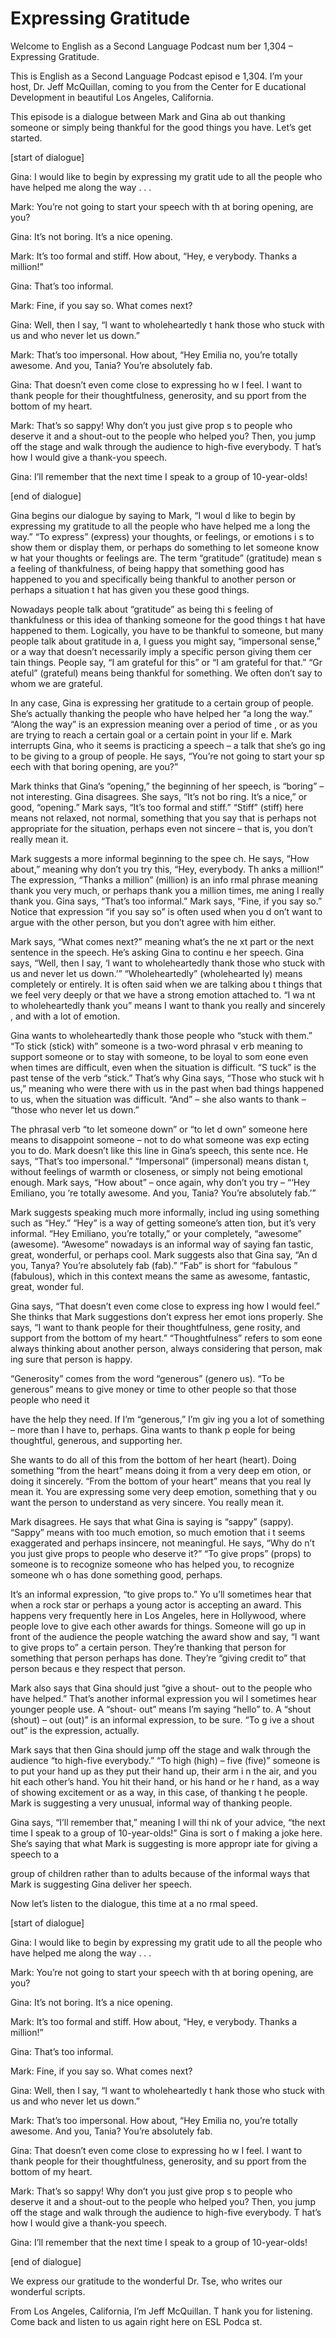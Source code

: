 # Expressing Gratitude

Welcome to English as a Second Language Podcast num ber 1,304 – Expressing Gratitude.  

This is English as a Second Language Podcast episod e 1,304. I’m your host, Dr. Jeff McQuillan, coming to you from the Center for E ducational Development in beautiful Los Angeles, California.  

This episode is a dialogue between Mark and Gina ab out thanking someone or simply being thankful for the good things you have.  Let’s get started.  

[start of dialogue] 

Gina: I would like to begin by expressing my gratit ude to all the people who have helped me along the way . . . 

Mark: You’re not going to start your speech with th at boring opening, are you? 

Gina: It’s not boring. It’s a nice opening. 

Mark: It’s too formal and stiff. How about, “Hey, e verybody. Thanks a million!” 

Gina: That’s too informal.  

Mark: Fine, if you say so. What comes next? 

Gina: Well, then I say, “I want to wholeheartedly t hank those who stuck with us and who never let us down.” 

Mark: That’s too impersonal. How about, “Hey Emilia no, you’re totally awesome. And you, Tania? You’re absolutely fab. 

Gina: That doesn’t even come close to expressing ho w I feel. I want to thank people for their thoughtfulness, generosity, and su pport from the bottom of my heart. 

Mark: That’s so sappy! Why don’t you just give prop s to people who deserve it and a shout-out to the people who helped you? Then,  you jump off the stage and walk through the audience to high-five everybody. T hat’s how I would give a thank-you speech. 

Gina: I’ll remember that the next time I speak to a  group of 10-year-olds! 

[end of dialogue] 

Gina begins our dialogue by saying to Mark, “I woul d like to begin by expressing my gratitude to all the people who have helped me a long the way.” “To express” (express) your thoughts, or feelings, or emotions i s to show them or display them, or perhaps do something to let someone know w hat your thoughts or feelings are. The term “gratitude” (gratitude) mean s a feeling of thankfulness, of being happy that something good has happened to you  and specifically being thankful to another person or perhaps a situation t hat has given you these good things.  

Nowadays people talk about “gratitude” as being thi s feeling of thankfulness or this idea of thanking someone for the good things t hat have happened to them. Logically, you have to be thankful to someone, but many people talk about gratitude in a, I guess you might say, “impersonal sense,” or a way that doesn’t necessarily imply a specific person giving them cer tain things. People say, “I am grateful for this” or “I am grateful for that.” “Gr ateful” (grateful) means being thankful for something. We often don’t say to whom we are grateful.  

In any case, Gina is expressing her gratitude to a certain group of people. She’s actually thanking the people who have helped her “a long the way.” “Along the way” is an expression meaning over a period of time , or as you are trying to reach a certain goal or a certain point in your lif e. Mark interrupts Gina, who it seems is practicing a speech – a talk that she’s go ing to be giving to a group of people. He says, “You’re not going to start your sp eech with that boring opening, are you?”  

Mark thinks that Gina’s “opening,” the beginning of  her speech, is “boring” – not interesting. Gina disagrees. She says, “It’s not bo ring. It’s a nice,” or good, “opening.” Mark says, “It’s too formal and stiff.” “Stiff” (stiff) here means not relaxed, not normal, something that you say that is  perhaps not appropriate for the situation, perhaps even not sincere – that is, you don’t really mean it.  

Mark suggests a more informal beginning to the spee ch. He says, “How about,” meaning why don’t you try this, “Hey, everybody. Th anks a million!” The expression, “Thanks a million” (million) is an info rmal phrase meaning thank you very much, or perhaps thank you a million times, me aning I really thank you. Gina says, “That’s too informal.” Mark says, “Fine,  if you say so.” Notice that expression “if you say so” is often used when you d on’t want to argue with the other person, but you don’t agree with him either.   

 Mark says, “What comes next?” meaning what’s the ne xt part or the next sentence in the speech. He’s asking Gina to continu e her speech. Gina says, “Well, then I say, ‘I want to wholeheartedly thank those who stuck with us and never let us down.’” “Wholeheartedly” (wholehearted ly) means completely or entirely. It is often said when we are talking abou t things that we feel very deeply or that we have a strong emotion attached to. “I wa nt to wholeheartedly thank you” means I want to thank you really and sincerely , and with a lot of emotion.  

Gina wants to wholeheartedly thank those people who  “stuck with them.” “To stick (stick) with” someone is a two-word phrasal v erb meaning to support someone or to stay with someone, to be loyal to som eone even when times are difficult, even when the situation is difficult. “S tuck” is the past tense of the verb “stick.” That’s why Gina says, “Those who stuck wit h us,” meaning who were there with us in the past when bad things happened to us, when the situation was difficult. “And” – she also wants to thank – “those  who never let us down.”  

The phrasal verb “to let someone down” or “to let d own” someone here means to disappoint someone – not to do what someone was exp ecting you to do. Mark doesn’t like this line in Gina’s speech, this sente nce. He says, “That’s too impersonal.” “Impersonal” (impersonal) means distan t, without feelings of warmth or closeness, or simply not being emotional enough.  Mark says, “How about” – once again, why don’t you try – “‘Hey Emiliano, you ’re totally awesome. And you, Tania? You’re absolutely fab.’”  

Mark suggests speaking much more informally, includ ing using something such as “Hey.” “Hey” is a way of getting someone’s atten tion, but it’s very informal. “Hey Emiliano, you’re totally,” or your completely,  “awesome” (awesome). “Awesome” nowadays is an informal way of saying fan tastic, great, wonderful, or perhaps cool. Mark suggests also that Gina say, “An d you, Tanya? You’re absolutely fab (fab).” “Fab” is short for “fabulous ” (fabulous), which in this context means the same as awesome, fantastic, great, wonder ful.  

Gina says, “That doesn’t even come close to express ing how I would feel.” She thinks that Mark suggestions don’t express her emot ions properly. She says, “I want to thank people for their thoughtfulness, gene rosity, and support from the bottom of my heart.” “Thoughtfulness” refers to som eone always thinking about another person, always considering that person, mak ing sure that person is happy.  

“Generosity” comes from the word “generous” (genero us). “To be generous” means to give money or time to other people so that  those people who need it  

have the help they need. If I’m “generous,” I’m giv ing you a lot of something – more than I have to, perhaps. Gina wants to thank p eople for being thoughtful, generous, and supporting her.  

She wants to do all of this from the bottom of her heart (heart). Doing something “from the heart” means doing it from a very deep em otion, or doing it sincerely. “From the bottom of your heart” means that you real ly mean it. You are expressing some very deep emotion, something that y ou want the person to understand as very sincere. You really mean it.  

Mark disagrees. He says that what Gina is saying is  “sappy” (sappy). “Sappy” means with too much emotion, so much emotion that i t seems exaggerated and perhaps insincere, not meaningful. He says, “Why do n’t you just give props to people who deserve it?” “To give props” (props) to someone is to recognize someone who has helped you, to recognize someone wh o has done something good, perhaps.  

It’s an informal expression, “to give props to.” Yo u’ll sometimes hear that when a rock star or perhaps a young actor is accepting an award. This happens very frequently here in Los Angeles, here in Hollywood, where people love to give each other awards for things. Someone will go up in  front of the audience the people watching the award show and say, “I want to give props to” a certain person. They’re thanking that person for something that person perhaps has done. They’re “giving credit to” that person becaus e they respect that person.  

Mark also says that Gina should just “give a shout- out to the people who have helped.” That’s another informal expression you wil l sometimes hear younger people use. A “shout- out” means I’m saying “hello”  to. A “shout (shout) – out (out)” is an informal expression, to be sure. “To g ive a shout out” is the expression, actually.  

Mark says that then Gina should jump off the stage and walk through the audience “to high-five everybody.” “To high (high) – five (five)” someone is to put your hand up as they put their hand up, their arm i n the air, and you hit each other’s hand. You hit their hand, or his hand or he r hand, as a way of showing excitement or as a way, in this case, of thanking t he people. Mark is suggesting a very unusual, informal way of thanking people.  

Gina says, “I’ll remember that,” meaning I will thi nk of your advice, “the next time I speak to a group of 10-year-olds!” Gina is sort o f making a joke here. She’s saying that what Mark is suggesting is more appropr iate for giving a speech to a  

group of children rather than to adults because of the informal ways that Mark is suggesting Gina deliver her speech.  

Now let’s listen to the dialogue, this time at a no rmal speed.  

[start of dialogue] 

Gina: I would like to begin by expressing my gratit ude to all the people who have helped me along the way . . . 

Mark: You’re not going to start your speech with th at boring opening, are you? 

Gina: It’s not boring. It’s a nice opening. 

Mark: It’s too formal and stiff. How about, “Hey, e verybody. Thanks a million!” 

Gina: That’s too informal.  

Mark: Fine, if you say so. What comes next? 

Gina: Well, then I say, “I want to wholeheartedly t hank those who stuck with us and who never let us down.” 

Mark: That’s too impersonal. How about, “Hey Emilia no, you’re totally awesome. And you, Tania? You’re absolutely fab. 

Gina: That doesn’t even come close to expressing ho w I feel. I want to thank people for their thoughtfulness, generosity, and su pport from the bottom of my heart. 

Mark: That’s so sappy! Why don’t you just give prop s to people who deserve it and a shout-out to the people who helped you? Then,  you jump off the stage and walk through the audience to high-five everybody. T hat’s how I would give a thank-you speech. 

Gina: I’ll remember that the next time I speak to a  group of 10-year-olds! 

[end of dialogue] 

We express our gratitude to the wonderful Dr. Tse, who writes our wonderful scripts.  

 From Los Angeles, California, I’m Jeff McQuillan. T hank you for listening. Come back and listen to us again right here on ESL Podca st.  

